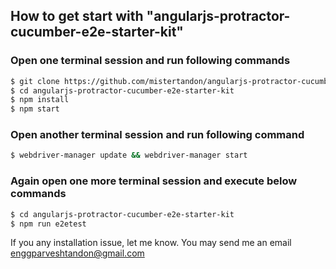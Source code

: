## How to get start with "angularjs-protractor-cucumber-e2e-starter-kit"
### Open one terminal session and run following commands
```sh
$ git clone https://github.com/mistertandon/angularjs-protractor-cucumber-e2e-starter-kit.git
$ cd angularjs-protractor-cucumber-e2e-starter-kit
$ npm install
$ npm start
```
### Open another terminal session and run following command
```sh
$ webdriver-manager update && webdriver-manager start
```

### Again open one more terminal session and execute below commands
```sh
$ cd angularjs-protractor-cucumber-e2e-starter-kit
$ npm run e2etest
```
If you any installation issue, let me know. You may send me an email
enggparveshtandon@gmail.com
